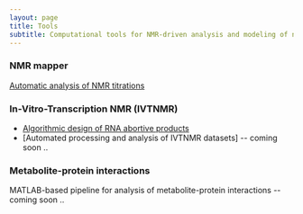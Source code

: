```yaml
---
layout: page
title: Tools
subtitle: Computational tools for NMR-driven analysis and modeling of networks
---
```


### NMR mapper
[Automatic analysis of NMR titrations](http://sitemapper.nmrhub.eu)

### In-Vitro-Transcription NMR (IVTNMR)
- [Algorithmic design of RNA abortive products](https://github.com/systemsnmr/ivtnmr/tree/master/aborts_design)
- [Automated processing and analysis of IVTNMR datasets] -- coming soon ..

### Metabolite-protein interactions
MATLAB-based pipeline for analysis of metabolite-protein interactions -- coming soon ..
